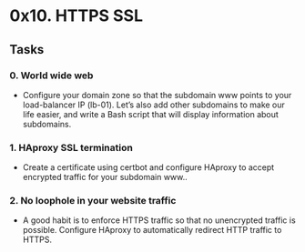 # 0x10. HTTPS SSL

## Tasks
### 0. World wide web
- Configure your domain zone so that the subdomain www points to your load-balancer IP (lb-01). Let’s also add other subdomains to make our life easier, and write a Bash script that will display information about subdomains.

### 1. HAproxy SSL termination
- Create a certificate using certbot and configure HAproxy to accept encrypted traffic for your subdomain www..

### 2. No loophole in your website traffic
- A good habit is to enforce HTTPS traffic so that no unencrypted traffic is possible. Configure HAproxy to automatically redirect HTTP traffic to HTTPS.

